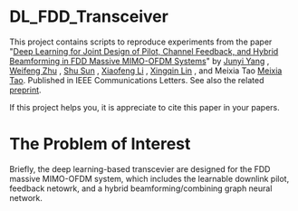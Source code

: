 # DL_FDD_Transceiver

This project contains scripts to reproduce experiments from the paper
"[Deep Learning for Joint Design of Pilot, Channel Feedback, and Hybrid Beamforming in FDD Massive MIMO-OFDM Systems](https://ieeexplore.ieee.org/abstract/document/10356134)"
by 
[Junyi Yang](mailto://yangjunyi@sjtu.edu.cn)
,
[Weifeng Zhu](mailto://eee-wf.zhu@polyu.edu.hk)
,
[Shu Sun](mailto://shusun@sjtu,edu.cn)
, 
[Xiaofeng Li](mailto://xiaofeng.li@intel.com)
, 
[Xingqin Lin](mailto://xingqinl@nvidia.com)
, and Meixia Tao
[Meixia Tao](mailto://mxtao@sjtu.edu.cn).
Published in IEEE Communications Letters.
See also the related [preprint](https://arxiv.org/abs/2312.05786).

If this project helps you, it is appreciate to cite this paper in your papers.

# The Problem of Interest

Briefly, the deep learning-based transcevier are designed for the FDD massive MIMO-OFDM system, which includes the learnable downlink pilot, feedback netowrk, and a hybrid beamforming/combining graph neural network.


